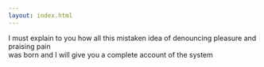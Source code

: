 ```yaml
---
layout: index.html
---
```

I must explain to you how all this mistaken idea of denouncing pleasure and praising pain <br>was born and I will give you a complete account of the system